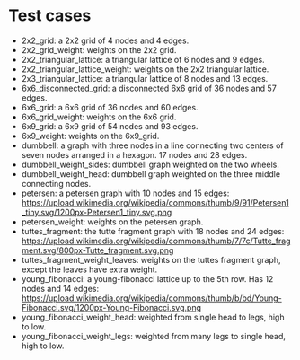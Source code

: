 # Test cases
* 2x2_grid: a 2x2 grid of 4 nodes and 4 edges.
* 2x2_grid_weight: weights on the 2x2 grid.
* 2x2_triangular_lattice: a triangular lattice of 6 nodes and 9 edges.
* 2x2_triangular_lattice_weight: weights on the 2x2 triangular lattice.
* 2x3_triangular_lattice: a triangular lattice of 8 nodes and 13 edges.
* 6x6_disconnected_grid: a disconnected 6x6 grid of 36 nodes and 57 edges.
* 6x6_grid: a 6x6 grid of 36 nodes and 60 edges.
* 6x6_grid_weight: weights on the 6x6 grid.
* 6x9_grid: a 6x9 grid of 54 nodes and 93 edges.
* 6x9_weight: weights on the 6x9_grid.
* dumbbell: a graph with three nodes in a line connecting two centers of seven nodes arranged in a hexagon. 17 nodes and 28 edges.
* dumbbell_weight_sides: dumbbell graph weighted on the two wheels.
* dumbbell_weight_head: dumbbell graph weighted on the three middle connecting nodes.
* petersen: a petersen graph with 10 nodes and 15 edges: https://upload.wikimedia.org/wikipedia/commons/thumb/9/91/Petersen1_tiny.svg/1200px-Petersen1_tiny.svg.png
* petersen_weight: weights on the petersen graph.
* tuttes_fragment: the tutte fragment graph with 18 nodes and 24 edges: https://upload.wikimedia.org/wikipedia/commons/thumb/7/7c/Tutte_fragment.svg/800px-Tutte_fragment.svg.png
* tuttes_fragment_weight_leaves: weights on the tuttes fragment graph, except the leaves have extra weight.
* young_fibonacci: a young-fibonacci lattice up to the 5th row. Has 12 nodes and 14 edges: https://upload.wikimedia.org/wikipedia/commons/thumb/b/bd/Young-Fibonacci.svg/1200px-Young-Fibonacci.svg.png
* young_fibonacci_weight_head: weighted from single head to legs, high to low.
* young_fibonacci_weight_legs: weighted from many legs to single head, high to low.
